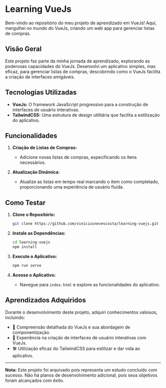 # Learning VueJs

Bem-vindo ao repositório do meu projeto de aprendizado em VueJs! Aqui, mergulhei no mundo do VueJs, criando um web app para gerenciar listas de compras.

## Visão Geral

Este projeto faz parte da minha jornada de aprendizado, explorando as poderosas capacidades do VueJs. Desenvolvi um aplicativo simples, mas eficaz, para gerenciar listas de compras, descobrindo como o VueJs facilita a criação de interfaces amigáveis.

## Tecnologias Utilizadas

- **VueJs:** O framework JavaScript progressivo para a construção de interfaces de usuário interativas.
- **TailwindCSS:** Uma estrutura de design utilitária que facilita a estilização do aplicativo.

## Funcionalidades

1. **Criação de Listas de Compras:**
   - Adicione novas listas de compras, especificando os itens necessários.

2. **Atualização Dinâmica:**
   - Atualize as listas em tempo real marcando o item como completado, proporcionando uma experiência de usuário fluida.

## Como Testar

1. **Clone o Repositório:**
   ```bash
   git clone https://github.com/viniciusnevescosta/learning-vuejs.git
   ```

2. **Instale as Dependências:**
   ```bash
   cd learning-vuejs
   npm install
   ```

3. **Execute o Aplicativo:**
   ```bash
   npm run serve
   ```

4. **Acesse o Aplicativo:**
   - Navegue para `index.html` e explore as funcionalidades do aplicativo.

## Aprendizados Adquiridos

Durante o desenvolvimento deste projeto, adquiri conhecimentos valiosos, incluindo:

- 🌟 Compreensão detalhada do VueJs e sua abordagem de componentização.
- 🎨 Experiência na criação de interfaces de usuário interativas com VueJs.
- 🛠 Utilização eficaz do TailwindCSS para estilizar e dar vida ao aplicativo.

---

**Nota:** Este projeto foi arquivado pois representa um estudo concluído com sucesso. Não há planos de desenvolvimento adicional, pois seus objetivos foram alcançados com êxito.
